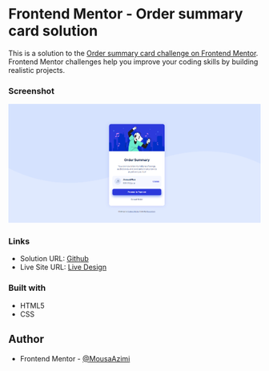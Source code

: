 # Frontend Mentor - Order summary card solution

This is a solution to the [Order summary card challenge on Frontend Mentor](https://www.frontendmentor.io/challenges/order-summary-component-QlPmajDUj). Frontend Mentor challenges help you improve your coding skills by building realistic projects. 


### Screenshot

![](./images/screenshot.jpg)


### Links

- Solution URL: [Github](https://github.com/MousaAzm/order-summary-component)
- Live Site URL: [Live Design](https://mousaazm.github.io/order-summary-component/)

### Built with

- HTML5 
- CSS 

## Author

- Frontend Mentor - [@MousaAzimi](https://www.frontendmentor.io/profile/MousaAzm)
